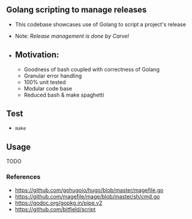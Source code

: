 ## Golang scripting to manage releases
- This codebase showcases use of Golang to script a project's release
- Note: _Release management is done by Carvel_

- ## Motivation:
  - Goodness of bash coupled with correctness of Golang
  - Granular error handling
  - 100% unit tested
  - Modular code base
  - Reduced bash & make spaghetti

## Test
- `make`

## Usage
TODO

### References
- https://github.com/gohugoio/hugo/blob/master/magefile.go
- https://github.com/magefile/mage/blob/master/sh/cmd.go
- https://godoc.org/gopkg.in/pipe.v2
- https://github.com/bitfield/script
